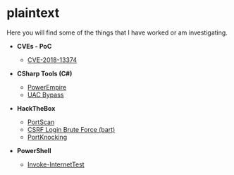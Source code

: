 # plaintext

Here you will find some of the things that I have worked or am investigating.

* **CVEs - PoC**
	* [CVE-2018-13374](https://github.com/juliourena/plaintext/tree/master/CVE-PoC)

* **CSharp Tools (C#)**
	* [PowerEmpire](https://github.com/juliourena/plaintext/tree/master/CSharp%20Tools/PowerEmpire)
	* [UAC Bypass](https://github.com/juliourena/plaintext/tree/master/CSharp%20Tools/UAC%20Bypass)
* **HackTheBox**
	* [PortScan](https://github.com/juliourena/plaintext/blob/master/hackthebox/PortScan.sh)
	* [CSRF Login Brute Force (bart)](https://github.com/juliourena/plaintext/blob/master/hackthebox/bart-bruteforce.py)
	* [PortKnocking](https://github.com/juliourena/plaintext/blob/master/hackthebox/portknocking.py)
* **PowerShell**
	* [Invoke-InternetTest](https://github.com/juliourena/plaintext/blob/master/Powershell/Invoke-InternetTest.ps1)
